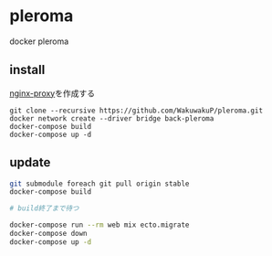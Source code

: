 # pleroma

docker pleroma

## install

[nginx-proxy](https://github.com/wakuwakup/nginx-proxy-docker-compose)を作成する

```
git clone --recursive https://github.com/WakuwakuP/pleroma.git
docker network create --driver bridge back-pleroma
docker-compose build
docker-compose up -d
```

## update

```sh
git submodule foreach git pull origin stable
docker-compose build

# build終了まで待つ

docker-compose run --rm web mix ecto.migrate
docker-compose down
docker-compose up -d
```
